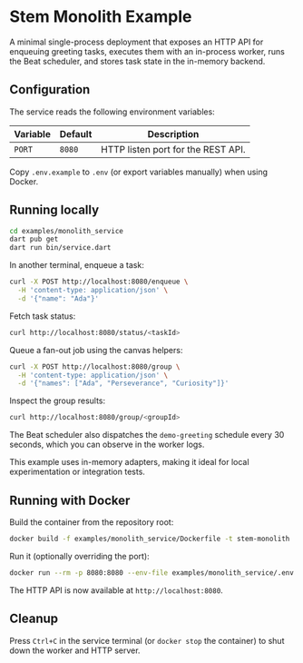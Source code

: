 # Stem Monolith Example

A minimal single-process deployment that exposes an HTTP API for enqueuing greeting tasks, executes them with an in-process worker, runs the Beat scheduler, and stores task state in the in-memory backend.

## Configuration

The service reads the following environment variables:

| Variable | Default | Description |
| --- | --- | --- |
| `PORT` | `8080` | HTTP listen port for the REST API. |

Copy `.env.example` to `.env` (or export variables manually) when using Docker.

## Running locally

```bash
cd examples/monolith_service
dart pub get
dart run bin/service.dart
```

In another terminal, enqueue a task:

```bash
curl -X POST http://localhost:8080/enqueue \
  -H 'content-type: application/json' \
  -d '{"name": "Ada"}'
```

Fetch task status:

```bash
curl http://localhost:8080/status/<taskId>
```

Queue a fan-out job using the canvas helpers:

```bash
curl -X POST http://localhost:8080/group \
  -H 'content-type: application/json' \
  -d '{"names": ["Ada", "Perseverance", "Curiosity"]}'
```

Inspect the group results:

```bash
curl http://localhost:8080/group/<groupId>
```

The Beat scheduler also dispatches the `demo-greeting` schedule every 30 seconds,
which you can observe in the worker logs.

This example uses in-memory adapters, making it ideal for local experimentation or integration tests.

## Running with Docker

Build the container from the repository root:

```bash
docker build -f examples/monolith_service/Dockerfile -t stem-monolith .
```

Run it (optionally overriding the port):

```bash
docker run --rm -p 8080:8080 --env-file examples/monolith_service/.env.example stem-monolith
```

The HTTP API is now available at `http://localhost:8080`.

## Cleanup

Press `Ctrl+C` in the service terminal (or `docker stop` the container) to shut down the worker and HTTP server.
